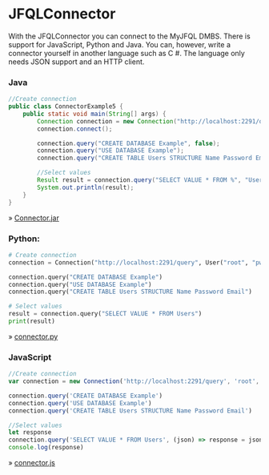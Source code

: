 # JFQLConnector

With the JFQLConnector you can connect to the MyJFQL DMBS. There is support for JavaScript, Python and Java. You can,
however, write a connector yourself in another language such as C #. The language only needs JSON support and an HTTP
client.

### Java

```java
//Create connection
public class ConnectorExample5 {
    public static void main(String[] args) {
        Connection connection = new Connection("http://localhost:2291/query", new User("root", "pw"));
        connection.connect();

        connection.query("CREATE DATABASE Example", false);
        connection.query("USE DATABASE Example");
        connection.query("CREATE TABLE Users STRUCTURE Name Password Email", false);

        //Select values
        Result result = connection.query("SELECT VALUE * FROM %", "Users");
        System.out.println(result);
    }
}

```

» [Connector.jar](http://jokergames.ddnss.de/lib/download/JFQLConnector.jar)

### Python:

```python
# Create connection
connection = Connection("http://localhost:2291/query", User("root", "pw"))

connection.query("CREATE DATABASE Example")
connection.query("USE DATABASE Example")
connection.query("CREATE TABLE Users STRUCTURE Name Password Email")

# Select values
result = connection.query("SELECT VALUE * FROM Users")
print(result)
```

» [connector.py](http://jokergames.ddnss.de/lib/download/connector.py)

### JavaScript

```javascript
//Create connection
var connection = new Connection('http://localhost:2291/query', 'root', 'pw')

connection.query('CREATE DATABASE Example')
connection.query('USE DATABASE Example')
connection.query('CREATE TABLE Users STRUCTURE Name Password Email')

//Select values
let response
connection.query('SELECT VALUE * FROM Users', (json) => response = json)
console.log(response)
```

» [connector.js](http://jokergames.ddnss.de/lib/download/connector.js)


